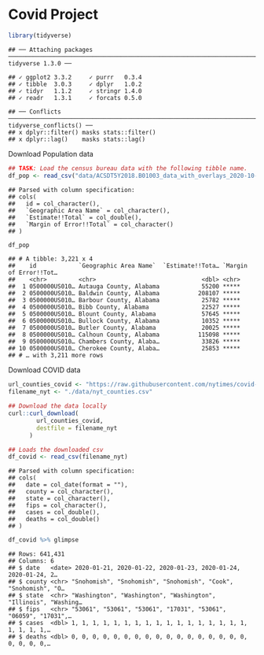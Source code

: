 Covid Project
================

``` r
library(tidyverse)
```

    ## ── Attaching packages ────────────────────────────────────────────────────────────────────────────────────────────────────────────────────────────────── tidyverse 1.3.0 ──

    ## ✓ ggplot2 3.3.2     ✓ purrr   0.3.4
    ## ✓ tibble  3.0.3     ✓ dplyr   1.0.2
    ## ✓ tidyr   1.1.2     ✓ stringr 1.4.0
    ## ✓ readr   1.3.1     ✓ forcats 0.5.0

    ## ── Conflicts ───────────────────────────────────────────────────────────────────────────────────────────────────────────────────────────────────── tidyverse_conflicts() ──
    ## x dplyr::filter() masks stats::filter()
    ## x dplyr::lag()    masks stats::lag()

Download Population data

``` r
## TASK: Load the census bureau data with the following tibble name.
df_pop <- read_csv("data/ACSDT5Y2018.B01003_data_with_overlays_2020-10-06T142714.csv", skip = 1)
```

    ## Parsed with column specification:
    ## cols(
    ##   id = col_character(),
    ##   `Geographic Area Name` = col_character(),
    ##   `Estimate!!Total` = col_double(),
    ##   `Margin of Error!!Total` = col_character()
    ## )

``` r
df_pop
```

    ## # A tibble: 3,221 x 4
    ##    id            `Geographic Area Name`  `Estimate!!Tota… `Margin of Error!!Tot…
    ##    <chr>         <chr>                              <dbl> <chr>                 
    ##  1 0500000US010… Autauga County, Alabama            55200 *****                 
    ##  2 0500000US010… Baldwin County, Alabama           208107 *****                 
    ##  3 0500000US010… Barbour County, Alabama            25782 *****                 
    ##  4 0500000US010… Bibb County, Alabama               22527 *****                 
    ##  5 0500000US010… Blount County, Alabama             57645 *****                 
    ##  6 0500000US010… Bullock County, Alabama            10352 *****                 
    ##  7 0500000US010… Butler County, Alabama             20025 *****                 
    ##  8 0500000US010… Calhoun County, Alabama           115098 *****                 
    ##  9 0500000US010… Chambers County, Alaba…            33826 *****                 
    ## 10 0500000US010… Cherokee County, Alaba…            25853 *****                 
    ## # … with 3,211 more rows

Download COVID data

``` r
url_counties_covid <- "https://raw.githubusercontent.com/nytimes/covid-19-data/master/us-counties.csv"
filename_nyt <- "./data/nyt_counties.csv"

## Download the data locally
curl::curl_download(
        url_counties_covid,
        destfile = filename_nyt
      )

## Loads the downloaded csv
df_covid <- read_csv(filename_nyt)
```

    ## Parsed with column specification:
    ## cols(
    ##   date = col_date(format = ""),
    ##   county = col_character(),
    ##   state = col_character(),
    ##   fips = col_character(),
    ##   cases = col_double(),
    ##   deaths = col_double()
    ## )

``` r
df_covid %>% glimpse
```

    ## Rows: 641,431
    ## Columns: 6
    ## $ date   <date> 2020-01-21, 2020-01-22, 2020-01-23, 2020-01-24, 2020-01-24, 2…
    ## $ county <chr> "Snohomish", "Snohomish", "Snohomish", "Cook", "Snohomish", "O…
    ## $ state  <chr> "Washington", "Washington", "Washington", "Illinois", "Washing…
    ## $ fips   <chr> "53061", "53061", "53061", "17031", "53061", "06059", "17031",…
    ## $ cases  <dbl> 1, 1, 1, 1, 1, 1, 1, 1, 1, 1, 1, 1, 1, 1, 1, 1, 1, 1, 1, 1, 1,…
    ## $ deaths <dbl> 0, 0, 0, 0, 0, 0, 0, 0, 0, 0, 0, 0, 0, 0, 0, 0, 0, 0, 0, 0, 0,…

